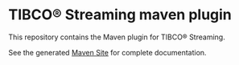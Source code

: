 # TIBCO&reg; Streaming maven plugin

This repository contains the Maven plugin for TIBCO&reg; Streaming.

See the generated [Maven Site](https://tibcosoftware.github.io/tibco-streaming-maven-plugin/2.1.0/ep-maven-plugin/) for complete documentation.
